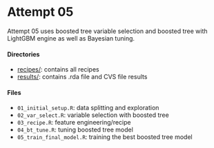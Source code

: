 # Attempt 05

Attempt 05 uses boosted tree variable selection and boosted tree with LightGBM engine as well as Bayesian tuning.

#### Directories

-   [recipes/](./recipes/): contains all recipes
-   [results/](./results/): contains .rda file and CVS file results

#### Files

-   `01_initial_setup.R`: data splitting and exploration
-   `02_var_select.R`: variable selection with boosted tree
-   `03_recipe.R`: feature engineering/recipe
-   `04_bt_tune.R`: tuning boosted tree model
-   `05_train_final_model.R`: training the best boosted tree model
